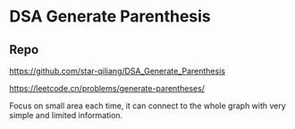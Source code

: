 # DSA Generate Parenthesis
## Repo

https://github.com/star-qiliang/DSA_Generate_Parenthesis

https://leetcode.cn/problems/generate-parentheses/


Focus on small area each time, it can connect to the whole graph with very simple and limited information.

